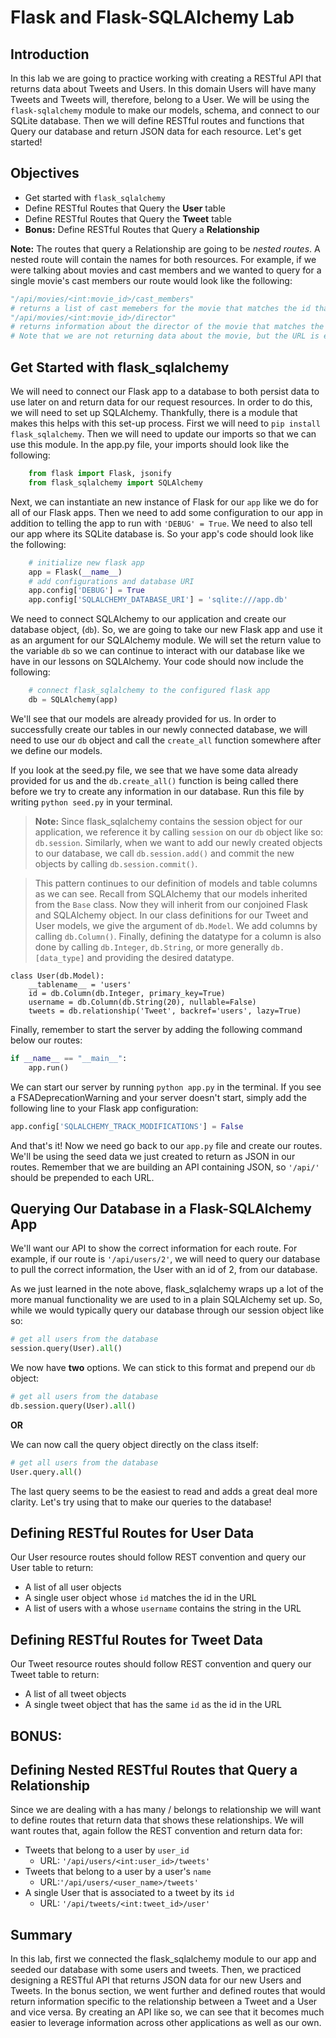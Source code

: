 
# Flask and Flask-SQLAlchemy Lab

## Introduction
In this lab we are going to practice working with creating a RESTful API that returns data about Tweets and Users. In this domain Users will have many Tweets and Tweets will, therefore, belong to a User. We will be using the `flask-sqlalchemy` module to make our models, schema, and connect to our SQLite database. Then we will define RESTful routes and functions that Query our database and return JSON data for each resource. Let's get started!

## Objectives
* Get started with `flask_sqlalchemy`
* Define RESTful Routes that Query the **User** table
* Define RESTful Routes that Query the **Tweet** table
* **Bonus:** Define RESTful Routes that Query a **Relationship**

**Note:** The routes that query a Relationship are going to be *nested routes*. A nested route will contain the names for both resources. For example, if we were talking about movies and cast members and we wanted to query for a single movie's cast members our route would look like the following:
```python
"/api/movies/<int:movie_id>/cast_members" 
# returns a list of cast memebers for the movie that matches the id that is given in the URL
"/api/movies/<int:movie_id>/director" 
# returns information about the director of the movie that matches the id that is given in the URL 
# Note that we are not returning data about the movie, but the URL is explicit about which movie we are querying
```

## Get Started with flask_sqlalchemy

We will need to connect our Flask app to a database to both persist data to use later on and return data for our request resources. In order to do this, we will need to set up SQLAlchemy. Thankfully, there is a module that makes this helps with this set-up process. First we will need to `pip install flask_sqlalchemy`. Then we will need to update our imports so that we can use this module. In the app.py file, your imports should look like the following:
```python
    from flask import Flask, jsonify
    from flask_sqlalchemy import SQLAlchemy
```

Next, we can instantiate an new instance of Flask for our `app` like we do for all of our Flask apps. Then we need to add some configuration to our app in addition to telling the app to run with `'DEBUG' = True`. We need to also tell our app where its SQLite database is. So your app's code should look like the following:
```python
    # initialize new flask app
    app = Flask(__name__)
    # add configurations and database URI
    app.config['DEBUG'] = True
    app.config['SQLALCHEMY_DATABASE_URI'] = 'sqlite:///app.db'
```

We need to connect SQLAlchemy to our application and create our database object, (`db`). So, we are going to take our new Flask app and use it as an argument for our SQLAlchemy module. We will set the return value to the variable `db` so we can continue to interact with our database like we have in our lessons on SQLAlchemy. Your code should now include the following:

```python
    # connect flask_sqlalchemy to the configured flask app
    db = SQLAlchemy(app)
```

We'll see that our models are already provided for us. In order to successfully create our tables in our newly connected database, we will need to use our `db` object and call the `create_all` function somewhere after we define our models.

If you look at the seed.py file, we see that we have some data already provided for us and the `db.create_all()` function is being called there before we try to create any information in our database. Run this file by writing 
`python seed.py` in your terminal.

> **Note:** Since flask_sqlalchemy contains the session object for our application, we reference it by calling `session` on our `db` object like so: `db.session`. Similarly, when we want to add our newly created objects to our database, we call `db.session.add()` and commit the new objects by calling `db.session.commit()`.

> This pattern continues to our definition of models and table columns as we can see. Recall from SQLAlchemy that our models inherited from the `Base` class.  Now they will inherit from our conjoined Flask and SQLAlchemy object.  In our class definitions for our Tweet and User models, we give the argument of `db.Model`.  We add columns by calling `db.Column()`. Finally, defining the datatype for a column is also done by calling `db.Integer`, `db.String`, or more generally `db.[data_type]` and providing the desired datatype.

```pyhon
class User(db.Model):
    __tablename__ = 'users'
    id = db.Column(db.Integer, primary_key=True)
    username = db.Column(db.String(20), nullable=False)
    tweets = db.relationship('Tweet', backref='users', lazy=True)
```

Finally, remember to start the server by adding the following command below our routes:

```python
if __name__ == "__main__":
    app.run()
```

We can start our server by running `python app.py` in the terminal.  If you see a FSADeprecationWarning and your server doesn't start, simply add the following line to your Flask app configuration:

```python
app.config['SQLALCHEMY_TRACK_MODIFICATIONS'] = False
```

And that's it! Now we need go back to our `app.py` file and create our routes. We'll be using the seed data we just created to return as JSON in our routes.  Remember that we are building an API containing JSON, so `'/api/'` should be prepended to each URL.

## Querying Our Database in a Flask-SQLAlchemy App

We'll want our API to show the correct information for each route.  For example, if our route is `'/api/users/2'`, we will need to query our database to pull the correct information, the User with an id of 2, from our database.

As we just learned in the note above, flask_sqlalchemy wraps up a lot of the more manual functionality we are used to in a plain SQLAlchemy set up. So, while we would typically query our database through our session object like so:

```python
# get all users from the database
session.query(User).all()
```

We now have **two** options. We can stick to this format and prepend our `db` object:
```python
# get all users from the database
db.session.query(User).all()
```

**OR**

We can now call the query object directly on the class itself:
```python
# get all users from the database
User.query.all()
```

The last query seems to be the easiest to read and adds a great deal more clarity. Let's try using that to make our queries to the database!

## Defining RESTful Routes for User Data

 Our User resource routes should follow REST convention and query our User table to return:
 * A list of all user objects
 * A single user object whose `id` matches the id in the URL
 * A list of users with a whose `username` contains the string in the URL

## Defining RESTful Routes for Tweet Data

Our Tweet resource routes should follow REST convention and query our Tweet table to return:
* A list of all tweet objects
* A single tweet object that has the same `id` as the id in the URL

## BONUS:

## Defining Nested RESTful Routes that Query a Relationship

Since we are dealing with a has many / belongs to relationship we will want to define routes that return data that shows these relationships. We will want routes that, again follow the REST convention and return data for:
* Tweets that belong to a user by `user_id` 
    - URL: `'/api/users/<int:user_id>/tweets'`
* Tweets that belong to a user by a user's `name`
    - URL:`'/api/users/<user_name>/tweets'`
* A single User that is associated to a tweet by its `id`
    - URL: `'/api/tweets/<int:tweet_id>/user'` 

## Summary

In this lab, first we connected the flask_sqlalchemy module to our app and seeded our database with some users and tweets. Then, we practiced designing a RESTful API that returns JSON data for our new Users and Tweets. In the bonus section, we went further and defined routes that would return information specific to the relationship between a Tweet and a User and vice versa. By creating an API like so, we can see that it becomes much easier to leverage information across other applications as well as our own.
